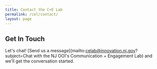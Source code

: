 ```yaml
---
title: Contact the C+E Lab
permalink: /cel/contact/
layout: page
---
```


## Get In Touch

Let's chat! [Send us a message](mailto:celab@innovation.nj.gov?subject=Chat with the NJ OOI's Communication + Engagement Lab) and we'll get the conversation started.
